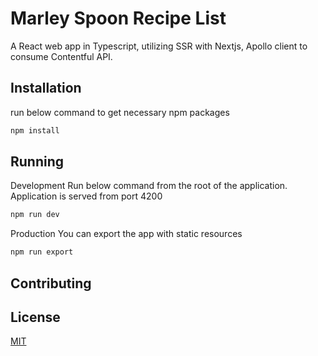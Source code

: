 # Marley Spoon Recipe List

A React web app in Typescript, utilizing SSR with Nextjs, Apollo client to consume Contentful API.

## Installation

run below command to get necessary npm packages

```bash
npm install
```

## Running

Development
Run below command from the root of the application. Application is served from port 4200

```bash
npm run dev
```

Production
You can export the app with static resources

```bash
npm run export
```

## Contributing

## License

[MIT](https://choosealicense.com/licenses/mit/)
